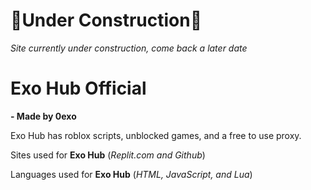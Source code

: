 # 🚧Under Construction🚧

*Site currently under construction, come back a later date*




# Exo Hub Official

**- Made by 0exo**

Exo Hub has roblox scripts, unblocked games, and a free to use proxy.


Sites used for **Exo Hub** (*Replit.com and Github*)

Languages used for **Exo Hub** (*HTML, JavaScript, and Lua*)
